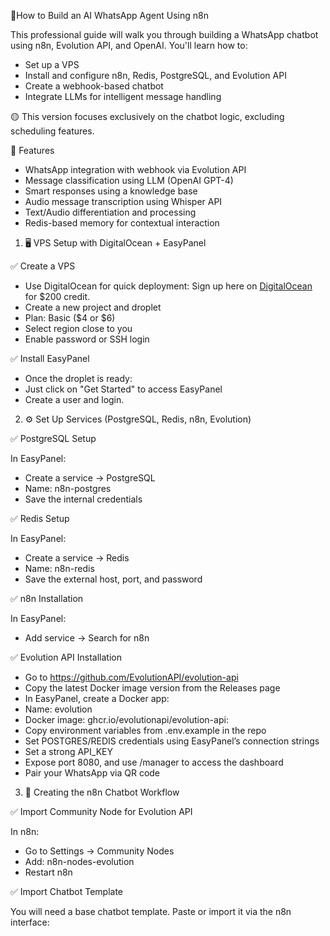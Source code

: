 🤖How to Build an AI WhatsApp Agent Using n8n

This professional guide will walk you through building a WhatsApp chatbot using n8n, Evolution API, and OpenAI. You'll learn how to:

- Set up a VPS
- Install and configure n8n, Redis, PostgreSQL, and Evolution API
- Create a webhook-based chatbot
- Integrate LLMs for intelligent message handling

🟡 This version focuses exclusively on the chatbot logic, excluding scheduling features.

🚀 Features
- WhatsApp integration with webhook via Evolution API
- Message classification using LLM (OpenAI GPT-4)
- Smart responses using a knowledge base
- Audio message transcription using Whisper API
- Text/Audio differentiation and processing
- Redis-based memory for contextual interaction

1. 🖥️ VPS Setup with DigitalOcean + EasyPanel

✅ Create a VPS

- Use DigitalOcean for quick deployment:
Sign up here on [DigitalOcean](https://www.digitalocean.com/?refcode=66e3dacc4b8c&utm_campaign=Referral_Invite&utm_medium=Referral_Program&utm_source=badge) for $200 credit.
- Create a new project and droplet
- Plan: Basic ($4 or $6)
- Select region close to you
- Enable password or SSH login

✅ Install EasyPanel

- Once the droplet is ready:
- Just click on "Get Started" to access EasyPanel 
- Create a user and login.

2. ⚙️ Set Up Services (PostgreSQL, Redis, n8n, Evolution)

✅ PostgreSQL Setup

In EasyPanel:
- Create a service → PostgreSQL
- Name: n8n-postgres
- Save the internal credentials

✅ Redis Setup

In EasyPanel:
- Create a service → Redis
- Name: n8n-redis
- Save the external host, port, and password

✅ n8n Installation

 In EasyPanel:
- Add service → Search for n8n

✅ Evolution API Installation

- Go to https://github.com/EvolutionAPI/evolution-api
- Copy the latest Docker image version from the Releases page
- In EasyPanel, create a Docker app:
- Name: evolution
- Docker image: ghcr.io/evolutionapi/evolution-api:<version>
- Copy environment variables from .env.example in the repo
- Set POSTGRES/REDIS credentials using EasyPanel’s connection strings
- Set a strong API_KEY
- Expose port 8080, and use /manager to access the dashboard
- Pair your WhatsApp via QR code

3. 📲 Creating the n8n Chatbot Workflow

✅ Import Community Node for Evolution API

In n8n:
- Go to Settings → Community Nodes
- Add: n8n-nodes-evolution
- Restart n8n

✅ Import Chatbot Template

You will need a base chatbot template.
Paste or import it via the n8n interface:
<LINK DE DONWLOAD TEMPLATE>
